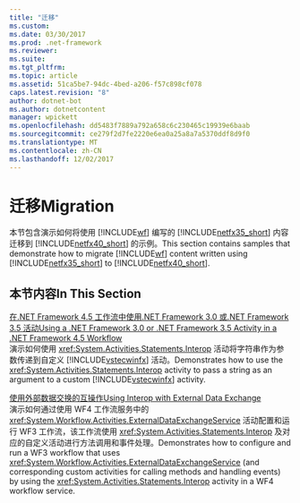 ```yaml
---
title: "迁移"
ms.custom: 
ms.date: 03/30/2017
ms.prod: .net-framework
ms.reviewer: 
ms.suite: 
ms.tgt_pltfrm: 
ms.topic: article
ms.assetid: 51ca5be7-94dc-4bed-a206-f57c898cf078
caps.latest.revision: "8"
author: dotnet-bot
ms.author: dotnetcontent
manager: wpickett
ms.openlocfilehash: dd5483f7889a792a658c6c230465c19939e6baab
ms.sourcegitcommit: ce279f2d7fe2220e6ea0a25a8a7a5370ddf8d9f0
ms.translationtype: MT
ms.contentlocale: zh-CN
ms.lasthandoff: 12/02/2017
---
```

# <a name="migration"></a><span data-ttu-id="bda50-102">迁移</span><span class="sxs-lookup"><span data-stu-id="bda50-102">Migration</span></span>
<span data-ttu-id="bda50-103">本节包含演示如何将使用 [!INCLUDE[wf](../../../../includes/wf-md.md)] 编写的 [!INCLUDE[netfx35_short](../../../../includes/netfx35-short-md.md)] 内容迁移到 [!INCLUDE[netfx40_short](../../../../includes/netfx40-short-md.md)] 的示例。</span><span class="sxs-lookup"><span data-stu-id="bda50-103">This section contains samples that demonstrate how to migrate [!INCLUDE[wf](../../../../includes/wf-md.md)] content written using [!INCLUDE[netfx35_short](../../../../includes/netfx35-short-md.md)] to [!INCLUDE[netfx40_short](../../../../includes/netfx40-short-md.md)].</span></span>  
  
## <a name="in-this-section"></a><span data-ttu-id="bda50-104">本节内容</span><span class="sxs-lookup"><span data-stu-id="bda50-104">In This Section</span></span>  
 [<span data-ttu-id="bda50-105">在.NET Framework 4.5 工作流中使用.NET Framework 3.0 或.NET Framework 3.5 活动</span><span class="sxs-lookup"><span data-stu-id="bda50-105">Using a .NET Framework 3.0 or .NET Framework 3.5 Activity in a .NET Framework 4.5 Workflow</span></span>](../../../../docs/framework/windows-workflow-foundation/samples/using-a-net-3-0-or-net-3-5-activity-in-a-net-4-5-workflow.md)  
 <span data-ttu-id="bda50-106">演示如何使用 <xref:System.Activities.Statements.Interop> 活动将字符串作为参数传递到自定义 [!INCLUDE[vstecwinfx](../../../../includes/vstecwinfx-md.md)] 活动。</span><span class="sxs-lookup"><span data-stu-id="bda50-106">Demonstrates how to use the <xref:System.Activities.Statements.Interop> activity to pass a string as an argument to a custom [!INCLUDE[vstecwinfx](../../../../includes/vstecwinfx-md.md)] activity.</span></span>  
  
 [<span data-ttu-id="bda50-107">使用外部数据交换的互操作</span><span class="sxs-lookup"><span data-stu-id="bda50-107">Using Interop with External Data Exchange</span></span>](../../../../docs/framework/windows-workflow-foundation/samples/using-interop-with-external-data-exchange.md)  
 <span data-ttu-id="bda50-108">演示如何通过使用 WF4 工作流服务中的 <xref:System.Workflow.Activities.ExternalDataExchangeService> 活动配置和运行 WF3 工作流，该工作流使用 <xref:System.Activities.Statements.Interop> 及对应的自定义活动进行方法调用和事件处理。</span><span class="sxs-lookup"><span data-stu-id="bda50-108">Demonstrates how to configure and run a WF3 workflow that uses <xref:System.Workflow.Activities.ExternalDataExchangeService> (and corresponding custom activities for calling methods and handling events) by using the <xref:System.Activities.Statements.Interop> activity in a WF4 workflow service.</span></span>
